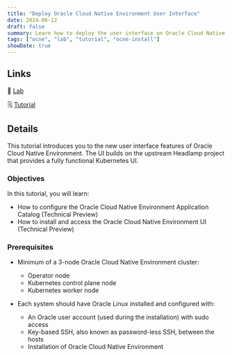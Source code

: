 ```yaml
---
title: "Deploy Oracle Cloud Native Environment User Interface"
date: 2024-06-12
draft: false
summary: Learn how to deploy the user interface on Oracle Cloud Native Environment."
tags: ["ocne", "lab", "tutorial", "ocne-install"]
showDate: true
---
```


## Links

:crescent_moon: [Lab](https://luna.oracle.com/lab/ba62a6e2-c1aa-4d39-9836-eeb49a64a56e)

:spiral_notepad: [Tutorial](https://docs.oracle.com/en/learn/ocne-ui)

## Details

This tutorial introduces you to the new user interface features of Oracle Cloud Native Environment. The UI builds on the upstream Headlamp project that provides a fully functional Kubernetes UI.

### Objectives

In this tutorial, you will learn:

   - How to configure the Oracle Cloud Native Environment Application Catalog (Technical Preview)
   - How to install and access the Oracle Cloud Native Environment UI (Technical Preview)

### Prerequisites

- Minimum of a 3-node Oracle Cloud Native Environment cluster:

   - Operator node
   - Kubernetes control plane node
   - Kubernetes worker node

- Each system should have Oracle Linux installed and configured with:

   - An Oracle user account (used during the installation) with sudo access
   - Key-based SSH, also known as password-less SSH, between the hosts
   - Installation of Oracle Cloud Native Environment
